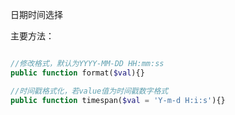 日期时间选择

主要方法：

```php

//修改格式，默认为YYYY-MM-DD HH:mm:ss
public function format($val){}

//时间戳格式化，若value值为时间戳数字格式
public function timespan($val = 'Y-m-d H:i:s'){}
```